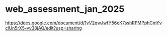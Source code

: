 # web_assessment_jan_2025

https://docs.google.com/document/d/1vV2qwJwfY56eK7sshRPMPphCmYvclUn5rX5-vv38jAQ/edit?usp=sharing
